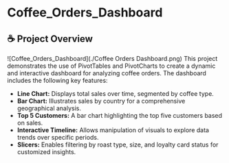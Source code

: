 # Coffee_Orders_Dashboard

## :coffee: Project Overview  
![Coffee_Orders_Dashboard](./Coffee Orders Dashboard.png)
This project demonstrates the use of PivotTables and PivotCharts to create a dynamic and interactive dashboard for analyzing coffee orders. The dashboard includes the following key features:

- **Line Chart:** Displays total sales over time, segmented by coffee type.
- **Bar Chart:** Illustrates sales by country for a comprehensive geographical analysis.
- **Top 5 Customers:** A bar chart highlighting the top five customers based on sales.
- **Interactive Timeline:** Allows manipulation of visuals to explore data trends over specific periods.
- **Slicers:** Enables filtering by roast type, size, and loyalty card status for customized insights.
  
